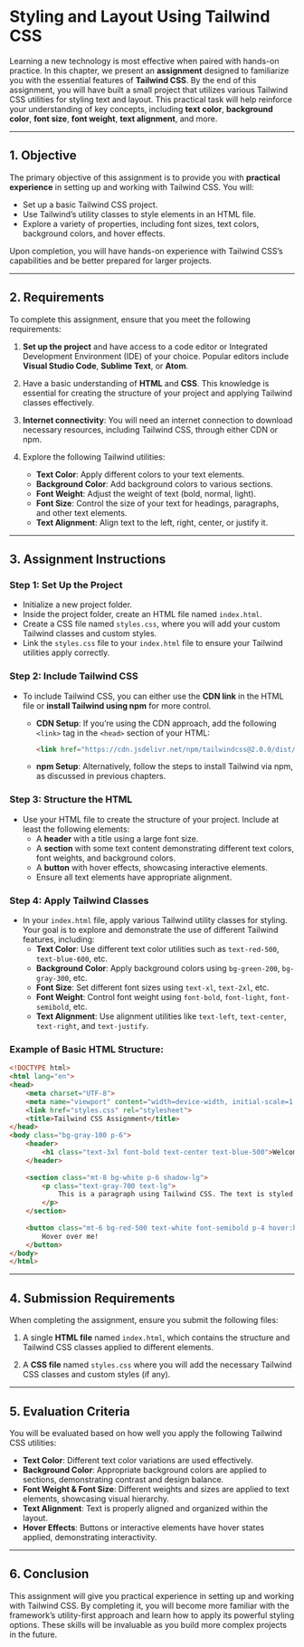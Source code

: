 # Styling and Layout Using Tailwind CSS

Learning a new technology is most effective when paired with hands-on practice. In this chapter, we present an **assignment** designed to familiarize you with the essential features of **Tailwind CSS**. By the end of this assignment, you will have built a small project that utilizes various Tailwind CSS utilities for styling text and layout. This practical task will help reinforce your understanding of key concepts, including **text color**, **background color**, **font size**, **font weight**, **text alignment**, and more.

---

## 1. Objective

The primary objective of this assignment is to provide you with **practical experience** in setting up and working with Tailwind CSS. You will:
- Set up a basic Tailwind CSS project.
- Use Tailwind’s utility classes to style elements in an HTML file.
- Explore a variety of properties, including font sizes, text colors, background colors, and hover effects.

Upon completion, you will have hands-on experience with Tailwind CSS’s capabilities and be better prepared for larger projects.

---

## 2. Requirements

To complete this assignment, ensure that you meet the following requirements:

1. **Set up the project** and have access to a code editor or Integrated Development Environment (IDE) of your choice. Popular editors include **Visual Studio Code**, **Sublime Text**, or **Atom**.
   
2. Have a basic understanding of **HTML** and **CSS**. This knowledge is essential for creating the structure of your project and applying Tailwind classes effectively.

3. **Internet connectivity**: You will need an internet connection to download necessary resources, including Tailwind CSS, through either CDN or npm.

4. Explore the following Tailwind utilities:
   - **Text Color**: Apply different colors to your text elements.
   - **Background Color**: Add background colors to various sections.
   - **Font Weight**: Adjust the weight of text (bold, normal, light).
   - **Font Size**: Control the size of your text for headings, paragraphs, and other text elements.
   - **Text Alignment**: Align text to the left, right, center, or justify it.

---

## 3. Assignment Instructions

### Step 1: Set Up the Project
- Initialize a new project folder.
- Inside the project folder, create an HTML file named `index.html`.
- Create a CSS file named `styles.css`, where you will add your custom Tailwind classes and custom styles.
- Link the `styles.css` file to your `index.html` file to ensure your Tailwind utilities apply correctly.

### Step 2: Include Tailwind CSS
- To include Tailwind CSS, you can either use the **CDN link** in the HTML file or **install Tailwind using npm** for more control.
  - **CDN Setup**: If you’re using the CDN approach, add the following `<link>` tag in the `<head>` section of your HTML:
    ```html
    <link href="https://cdn.jsdelivr.net/npm/tailwindcss@2.0.0/dist/tailwind.min.css" rel="stylesheet">
    ```

  - **npm Setup**: Alternatively, follow the steps to install Tailwind via npm, as discussed in previous chapters.

### Step 3: Structure the HTML
- Use your HTML file to create the structure of your project. Include at least the following elements:
  - A **header** with a title using a large font size.
  - A **section** with some text content demonstrating different text colors, font weights, and background colors.
  - A **button** with hover effects, showcasing interactive elements.
  - Ensure all text elements have appropriate alignment.

### Step 4: Apply Tailwind Classes
- In your `index.html` file, apply various Tailwind utility classes for styling. Your goal is to explore and demonstrate the use of different Tailwind features, including:
  - **Text Color**: Use different text color utilities such as `text-red-500`, `text-blue-600`, etc.
  - **Background Color**: Apply background colors using `bg-green-200`, `bg-gray-300`, etc.
  - **Font Size**: Set different font sizes using `text-xl`, `text-2xl`, etc.
  - **Font Weight**: Control font weight using `font-bold`, `font-light`, `font-semibold`, etc.
  - **Text Alignment**: Use alignment utilities like `text-left`, `text-center`, `text-right`, and `text-justify`.
  
### Example of Basic HTML Structure:
```html
<!DOCTYPE html>
<html lang="en">
<head>
    <meta charset="UTF-8">
    <meta name="viewport" content="width=device-width, initial-scale=1.0">
    <link href="styles.css" rel="stylesheet">
    <title>Tailwind CSS Assignment</title>
</head>
<body class="bg-gray-100 p-6">
    <header>
        <h1 class="text-3xl font-bold text-center text-blue-500">Welcome to My Tailwind Project</h1>
    </header>
    
    <section class="mt-8 bg-white p-6 shadow-lg">
        <p class="text-gray-700 text-lg">
            This is a paragraph using Tailwind CSS. The text is styled with <span class="text-green-500 font-bold">green</span> and <span class="font-semibold">semi-bold</span> weight.
        </p>
    </section>
    
    <button class="mt-6 bg-red-500 text-white font-semibold p-4 hover:bg-red-700">
        Hover over me!
    </button>
</body>
</html>
```

---

## 4. Submission Requirements

When completing the assignment, ensure you submit the following files:

1. A single **HTML file** named `index.html`, which contains the structure and Tailwind CSS classes applied to different elements.
   
2. A **CSS file** named `styles.css` where you will add the necessary Tailwind CSS classes and custom styles (if any).

---

## 5. Evaluation Criteria

You will be evaluated based on how well you apply the following Tailwind CSS utilities:
- **Text Color**: Different text color variations are used effectively.
- **Background Color**: Appropriate background colors are applied to sections, demonstrating contrast and design balance.
- **Font Weight & Font Size**: Different weights and sizes are applied to text elements, showcasing visual hierarchy.
- **Text Alignment**: Text is properly aligned and organized within the layout.
- **Hover Effects**: Buttons or interactive elements have hover states applied, demonstrating interactivity.

---

## 6. Conclusion

This assignment will give you practical experience in setting up and working with Tailwind CSS. By completing it, you will become more familiar with the framework’s utility-first approach and learn how to apply its powerful styling options. These skills will be invaluable as you build more complex projects in the future.
